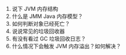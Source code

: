 1. 说下 JVM 内存结构
2. 什么是 JMM Java 内存模型？
3. 如何判断对象已经死亡？
4. 说说常见的垃圾回收器
5. 有没有看过 GC 垃圾回收日志？
6. 什么情况下会触发 JVM 内存溢出？如何解决？

